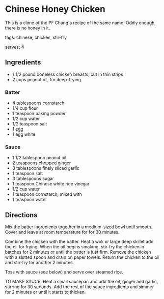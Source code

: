Chinese Honey Chicken
=====================

This is a clone of the PF Chang's recipe of the same name. Oddly enough, there is no honey in it.

tags: chinese, chicken, stir-fry

serves: 4

Ingredients
-----------

* 1 1/2 pound boneless chicken breasts, cut in thin strips
* 2 cups peanut oil, for deep-frying

### Batter ###

* 4 tablespoons cornstarch
* 1/4 cup flour
* 1 teaspoon baking powder
* 1/2 cup water
* 1/2 teaspoon salt
* 1 egg
* 1 egg white

### Sauce ###

* 1 1/2 tablespoon peanut oil
* 2 teaspoons chopped ginger
* 3 tablespoons finely sliced garlic
* 1 teaspoon salt
* 3 tablespoons sugar
* 1 teaspoon Chinese white rice vinegar
* 1/2 cup water
* 1 teaspoon cornstarch, mixed with
* 1 teaspoon water

Directions
----------

Mix the batter ingredients together in a medium-sized bowl until smooth. Cover and leave at room temperature for for 30 minutes.

Combine the chicken with the batter. Heat a wok or large deep skillet add the oil for frying. When the oil begins smoking, stir-fry the chicken in batches for 2 minutes or until the batter is just firm. Remove the chicken with a slotted spoon and drain on paper towels. Return the chicken to the oil and stir-fry for another 2 minutes.

Toss with sauce (see below) and serve over steamed rice.

TO MAKE SAUCE: Heat a small saucepan and add the oil, ginger and garlic, stirring for 30 seconds. Add the rest of the sauce ingredients and simmer for 2 minutes or until it starts to thicken.